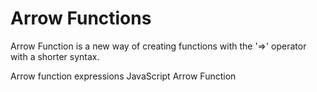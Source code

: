 # Arrow Functions

Arrow Function is a new way of creating functions with the '=>' operator with a shorter syntax.

<BadgeLink colorScheme="yellow" badgeText="Read" href="https://developer.mozilla.org/en-US/docs/Web/JavaScript/Reference/Functions/Arrow_functions">Arrow function expressions</BadgeLink>
<BadgeLink colorScheme="yellow" badgeText="Read" href="https://www.w3schools.com/js/js_arrow_function.asp">JavaScript Arrow Function</BadgeLink>
